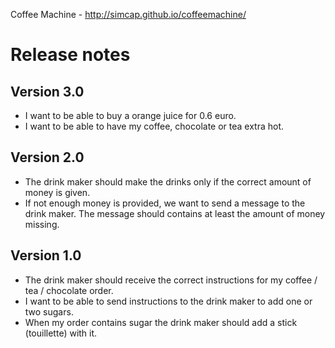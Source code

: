 Coffee Machine - http://simcap.github.io/coffeemachine/

# Release notes

## Version 3.0

- I want to be able to buy a orange juice for 0.6 euro.
- I want to be able to have my coffee, chocolate or tea extra hot.

## Version 2.0

- The drink maker should make the drinks only if the correct amount of money is given.
- If not enough money is provided, we want to send a message to the drink maker. The message should contains at least the amount of money missing.

## Version 1.0

- The drink maker should receive the correct instructions for my coffee / tea / chocolate order.
- I want to be able to send instructions to the drink maker to add one or two sugars.
- When my order contains sugar the drink maker should add a stick (touillette) with it.
